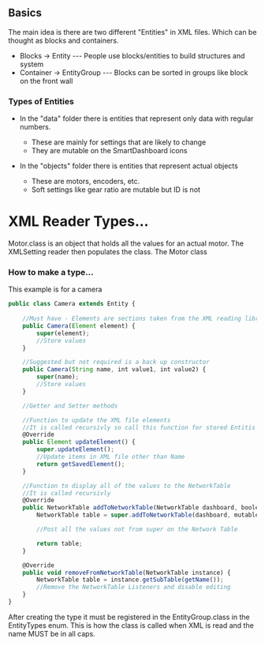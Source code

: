 ## Basics

The main idea is there are two different "Entities" in XML files. Which can be thought as blocks and containers.
  - Blocks &rarr; Entity --- People use blocks/entities to build structures and system
  - Container &rarr; EntityGroup --- Blocks can be sorted in groups like block on the front wall 


### Types of Entities

  - In the "data" folder there is entities that represent only data with regular numbers.
    - These are mainly for settings that are likely to change
    - They are mutable on the SmartDashboard icons

  - In the "objects" folder there is entities that represent actual objects
    - These are motors, encoders, etc.
    - Soft settings like gear ratio are mutable but ID is not


# XML Reader Types...
Motor.class is an object that holds all the values for an actual motor. The XMLSetting reader then populates the class. 
The Motor class 



### How to make a type...

This example is for a camera
```javascript
public class Camera extends Entity {
    
    //Must have - Elements are sections taken from the XML reading library
    public Camera(Element element) {
        super(element);
        //Store values
    }

    //Suggested but not required is a back up constructor
    public Camera(String name, int value1, int value2) {
        super(name);
        //Store values
    }

    //Getter and Setter methods

    //Function to update the XML file elements
    //It is called recursivly so call this function for stored Entitis
    @Override
    public Element updateElement() {
        super.updateElement();
        //Update items in XML file other than Name
        return getSavedElement();
    }

    //Function to display all of the values to the NetworkTable
    //It is called recursivly
    @Override
    public NetworkTable addToNetworkTable(NetworkTable dashboard, boolean mutable) {
        NetworkTable table = super.addToNetworkTable(dashboard, mutable);

        //Post all the values not from super on the Network Table

        return table;
    }

    @Override
    public void removeFromNetworkTable(NetworkTable instance) {
        NetworkTable table = instance.getSubTable(getName());
        //Remove the NetworkTable Listeners and disable editing
    }
}
```
After creating the type it must be registered in the EntityGroup.class in the EntityTypes enum. This is how the class is called when XML is read and the name MUST be in all caps.

